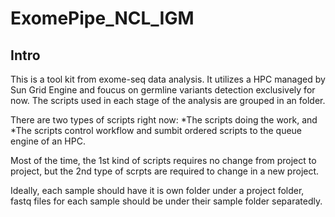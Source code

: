 ExomePipe_NCL_IGM
=================

Intro
-----------------

This is a tool kit from exome-seq data analysis. It utilizes a HPC managed by Sun Grid Engine and foucus on germline variants detection exclusively for now. The scripts used in each stage of the analysis are grouped in an folder. 

There are two types of scripts right now:
*The scripts doing the work, and
*The scripts control workflow and sumbit ordered scripts to the queue engine of an HPC.

Most of the time, the 1st kind of scripts requires no change from project to project, but the 2nd type of scrpts are required to change in a new project.

Ideally, each sample should have it is own folder under a project folder, fastq files for each sample should be under their sample folder separatedly. 


